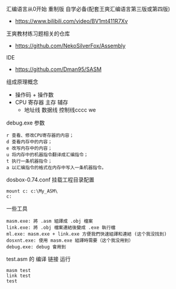 汇编语言从0开始 重制版 自学必备(配套王爽汇编语言第三版或第四版)

- https://www.bilibili.com/video/BV1mt411R7Xv

王爽教材练习题相关的仓库

- https://github.com/NekoSilverFox/Assembly

IDE

- https://github.com/Dman95/SASM

组成原理概念

- 操作码 + 操作数
- CPU 寄存器 主存 辅存
  - 地址线 数据线 控制线cccc we


debug.exe 参数

```
r 查看、修改CPU寄存器的内容；
d 查看内存中的内容；
e 改写内存中的内容；
u 将内存中的机器指令翻译成汇编指令；
t 执行一条机器指令；
a 以汇编指令的格式在内存中写入一条机器指令。
```

dosbox-0.74.conf  挂载工程目录配置

```
mount c: c:\My_ASM\ 
c:
```

一些工具

```
masm.exe: 將 .asm 組譯成 .obj 檔案
link.exe: 將 .obj 檔案連結後變成 .exe 執行檔
ml.exe: masm.exe + link.exe 方便我們快速組譯和連結 (这个我没找到)
dosxnt.exe: 使用 masm.exe 組譯時需要（这个我没用到）
debug.exe: debug 會用到
```

test.asm 的 编译 链接 运行

```
masm test
link test
test
```

